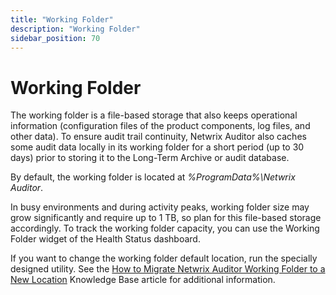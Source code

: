 ```yaml
---
title: "Working Folder"
description: "Working Folder"
sidebar_position: 70
---
```


# Working Folder

The working folder is a file-based storage that also keeps operational information (configuration
files of the product components, log files, and other data). To ensure audit trail continuity,
Netwrix Auditor also caches some audit data locally in its working folder for a short period (up to
30 days) prior to storing it to the Long-Term Archive or audit database.

By default, the working folder is located at _%ProgramData%\Netwrix Auditor_.

In busy environments and during activity peaks, working folder size may grow significantly and
require up to 1 TB, so plan for this file-based storage accordingly. To track the working folder
capacity, you can use the Working Folder widget of the Health Status dashboard.

If you want to change the working folder default location, run the specially designed utility. See
the
[How to Migrate Netwrix Auditor Working Folder to a New Location](https://helpcenter.netwrix.com/bundle/z-kb-articles-salesforce/page/kA00g000000PcOLCA0.html)
Knowledge Base article for additional information.
